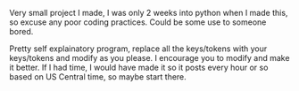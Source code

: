 Very small project I made, I was only 2 weeks into python when I made this, so excuse any poor coding practices. Could be some use to someone bored.   

Pretty self explainatory program, replace all the keys/tokens with your keys/tokens and modify as you please. I encourage you to modify and make it better. If I had time, I would have made it so it posts every hour or so based on US Central time, so maybe start there. 
